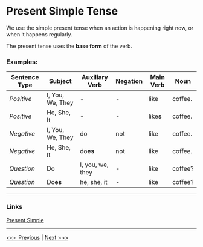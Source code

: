 # Present Simple Tense

We use the simple present tense when an action is happening right now, or when it happens regularly.

The present tense uses the **base form** of the verb.

### Examples:

| Sentence Type | Subject          | Auxiliary Verb   | Negation | Main Verb | Noun    |
| ------------- | ---------------- | ---------------- | -------- | --------- | ------- |
| _Positive_    | I, You, We, They | -                | -        | like      | coffee. |
| _Positive_    | He, She, It      | -                | -        | like**s** | coffee. |
| _Negative_    | I, You, We, They | do               | not      | like      | coffee. |
| _Negative_    | He, She, It      | do**es**         | not      | like      | coffee. |
| _Question_    | Do               | I, you, we, they | -        | like      | coffee? |
| _Question_    | Do**es**         | he, she, it      | -        | like      | coffee? |

---

### Links

[Present Simple](https://www.englishclub.com/grammar/verb-tenses_present-simple.htm)

---

[<<< Previous](./MostCommonVerbs.md) | [Next >>>](./PresentSimpleGeneralSentenceExamples.md)
